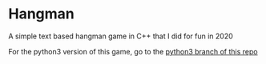 # Hangman
A simple text based hangman game in C++ that I did for fun in 2020

For the python3 version of this game, go to the [python3 branch of this repo](https://github.com/NyaliaLui/Hangman/tree/python3)